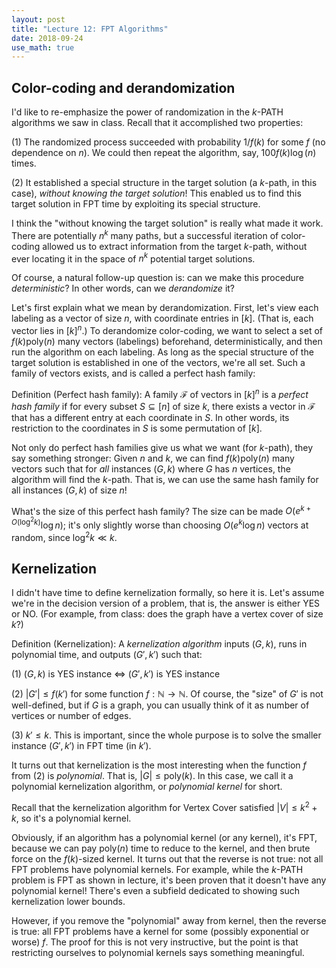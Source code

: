```yaml
---
layout: post
title: "Lecture 12: FPT Algorithms"
date: 2018-09-24
use_math: true
---
```


Color-coding and derandomization
---------

I'd like to re-emphasize the power of randomization in the $k$-PATH algorithms we saw in class. Recall that it accomplished two properties:

(1) The randomized process succeeded with probability $1/f(k)$ for some $f$ (no dependence on $n$). We could then repeat the algorithm, say, $100f(k)\log(n)$ times.

(2) It established a special structure in the target solution (a $k$-path, in this case), *without knowing the target solution*! This enabled us to find this target solution in FPT time by exploiting its special structure.

I think the "without knowing the target solution" is really what made it work. There are potentially $n^k$ many paths, but a successful iteration of color-coding allowed us to extract information from the target $k$-path, without ever locating it in the space of $n^k$ potential target solutions.

Of course, a natural follow-up question is: can we make this procedure *deterministic*? In other words, can we *derandomize* it?

Let's first explain what we mean by derandomization. First, let's view each labeling as a vector of size $n$, with coordinate entries in $[k]$. (That is, each vector lies in $[k]^n$.) To derandomize color-coding, we want to select a set of $f(k)\text{poly}(n)$ many vectors (labelings) beforehand, deterministically, and then run the algorithm on each labeling. As long as the special structure of the target solution is established in one of the vectors, we're all set. Such a family of vectors exists, and is called a perfect hash family:

Definition (Perfect hash family): A family $\mathcal F$ of vectors in $[k]^n$ is a *perfect hash family* if for every subset $S\subseteq [n]$ of size $k$, there exists a vector in $\mathcal F$ that has a different entry at each coordinate in $S$. In other words, its restriction to the coordinates in $S$ is some permutation of $[k]$.

Not only do perfect hash families give us what we want (for $k$-path), they say something stronger: Given $n$ and $k$, we can find $f(k)\text{poly}(n)$ many vectors such that for *all* instances $(G,k)$ where $G$ has $n$ vertices, the algorithm will find the $k$-path. That is, we can use the same hash family for all instances $(G,k)$ of size $n$!

What's the size of this perfect hash family? The size can be made $O(e^{k+O(\log^2k)} \log n)$; it's only slightly worse than choosing $O(e^k\log n)$ vectors at random, since $\log^2 k \ll k$.

Kernelization
---------

I didn't have time to define kernelization formally, so here it is. Let's assume we're in the decision version of a problem, that is, the answer is either YES or NO. (For example, from class: does the graph have a vertex cover of size $k$?)

Definition (Kernelization): A *kernelization algorithm* inputs $(G,k)$, runs in polynomial time, and outputs $(G',k')$ such that:

(1) $(G,k)$ is YES instance $\iff$ $(G',k')$ is YES instance

(2) $\vert G'\vert \le f(k')$ for some function $f:\mathbb N\to\mathbb N$. Of course, the "size" of $G'$ is not well-defined, but if $G$ is a graph, you can usually think of it as number of vertices or number of edges.

(3) $k' \le k$. This is important, since the whole purpose is to solve the smaller instance $(G',k')$ in FPT time (in $k'$).

It turns out that kernelization is the most interesting when the function $f$ from (2) is *polynomial*. That is, $\vert G\vert \le \text{poly}(k)$. In this case, we call it a polynomial kernelization algorithm, or *polynomial kernel* for short.

Recall that the kernelization algorithm for Vertex Cover satisfied $\vert V\vert \le k^2+k$, so it's a polynomial kernel.

Obviously, if an algorithm has a polynomial kernel (or any kernel), it's FPT, because we can pay $\text{poly}(n)$ time to reduce to the kernel, and then brute force on the $f(k)$-sized kernel. It turns out that the reverse is not true: not all FPT problems have polynomial kernels. For example, while the $k$-PATH problem is FPT as shown in lecture, it's been proven that it doesn't have any polynomial kernel! There's even a subfield dedicated to showing such kernelization lower bounds.

However, if you remove the "polynomial" away from kernel, then the reverse is true: all FPT problems have a kernel for some (possibly exponential or worse) $f$. The proof for this is not very instructive, but the point is that restricting ourselves to polynomial kernels says something meaningful.

